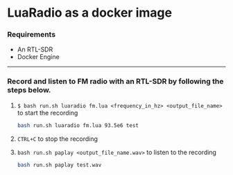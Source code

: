 # LuaRadio as a docker image

### Requirements

- An RTL-SDR
- Docker Engine

***

### Record and listen to FM radio with an RTL-SDR by following the steps below. 

1. `$ bash run.sh luaradio fm.lua <frequency_in_hz> <output_file_name>` to start the recording 
    
    ```bash
    bash run.sh luaradio fm.lua 93.5e6 test
    ```
    
2. `CTRL+C` to stop the recording
3. `bash run.sh paplay <output_file_name.wav>` to listen to the recording 
 
    ```bash
    bash run.sh paplay test.wav
    ```
